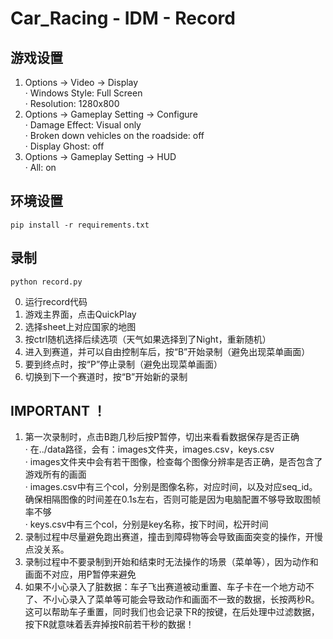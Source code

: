 # Car_Racing - IDM - Record

## 游戏设置
1. Options -> Video -> Display  
· Windows Style: Full Screen  
· Resolution: 1280x800  
2. Options -> Gameplay Setting -> Configure  
· Damage Effect: Visual only  
· Broken down vehicles on the roadside: off  
· Display Ghost: off  
3. Options -> Gameplay Setting -> HUD  
· All: on  

## 环境设置  
```
pip install -r requirements.txt
```

## 录制  
```
python record.py
```
0. 运行record代码
1. 游戏主界面，点击QuickPlay
2. 选择sheet上对应国家的地图
3. 按ctrl随机选择后续选项（天气如果选择到了Night，重新随机）
4. 进入到赛道，并可以自由控制车后，按“B”开始录制（避免出现菜单画面）
5. 要到终点时，按“P”停止录制（避免出现菜单画面）
6. 切换到下一个赛道时，按“B”开始新的录制

## IMPORTANT ！
1. 第一次录制时，点击B跑几秒后按P暂停，切出来看看数据保存是否正确  
· 在../data路径，会有：images文件夹，images.csv，keys.csv  
· images文件夹中会有若干图像，检查每个图像分辨率是否正确，是否包含了游戏所有的画面  
· images.csv中有三个col，分别是图像名称，对应时间，以及对应seq_id。确保相隔图像的时间差在0.1s左右，否则可能是因为电脑配置不够导致取图帧率不够  
· keys.csv中有三个col，分别是key名称，按下时间，松开时间  
2. 录制过程中尽量避免跑出赛道，撞击到障碍物等会导致画面突变的操作，开慢点没关系。
3. 录制过程中不要录制到开始和结束时无法操作的场景（菜单等），因为动作和画面不对应，用P暂停来避免
4. 如果不小心录入了脏数据：车子飞出赛道被动重置、车子卡在一个地方动不了、不小心录入了菜单等可能会导致动作和画面不一致的数据，长按两秒R。这可以帮助车子重置，同时我们也会记录下R的按键，在后处理中过滤数据，按下R就意味着丢弃掉按R前若干秒的数据！



